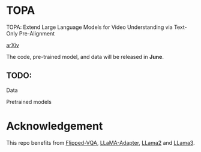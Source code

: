 # TOPA
TOPA: Extend Large Language Models for Video Understanding via Text-Only Pre-Alignment

[arXiv](https://www.arxiv.org/pdf/2405.13911)

The code, pre-trained model, and data will be released in **June**.

## TODO:

Data

Pretrained models



# Acknowledgement
This repo benefits from [Flipped-VQA](https://github.com/mlvlab/Flipped-VQA), [LLaMA-Adapter](https://github.com/OpenGVLab/LLaMA-Adapter), [LLama2](https://github.com/meta-llama/llama) and [LLama3](https://github.com/meta-llama/llama3).
